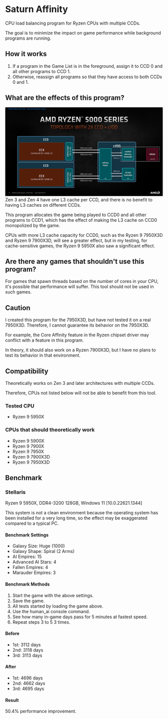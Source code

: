 # Saturn Affinity

CPU load balancing program for Ryzen CPUs with multiple CCDs.

The goal is to minimize the impact on game performance while background programs are running.

## How it works
1. If a program in the Game List is in the foreground, assign it to CCD 0 and all other programs to CCD 1.
2. Otherwise, reassign all programs so that they have access to both CCDs 0 and 1.

## What are the effects of this program?
![AMD Ryzen 5000 Series Diagram](./docs/zen3.jpg)
Zen 3 and Zen 4 have one L3 cache per CCD, and there is no benefit to having L3 caches on different CCDs.

This program allocates the game being played to CCD0 and all other programs to CCD1, which has the effect of making the L3 cache on CCD0 monopolized by the game.

CPUs with more L3 cache capacity for CCD0, such as the Ryzen 9 7950X3D and Ryzen 9 7900X3D, will see a greater effect, but in my testing, for cache-sensitive games, the Ryzen 9 5950X also saw a significant effect.

## Are there any games that shouldn't use this program?
For games that spawn threads based on the number of cores in your CPU, it's possible that performance will suffer. This tool should not be used in such games.

## Caution
I created this program for the 7950X3D, but have not tested it on a real 7950X3D. Therefore, I cannot guarantee its behavior on the 7950X3D.

For example, the Core Affinity feature in the Ryzen chipset driver may conflict with a feature in this program.

In theory, it should also work on a Ryzen 7900X3D, but I have no plans to test its behavior in that environment.

## Compatibility
Theoretically works on Zen 3 and later architectures with multiple CCDs.

Therefore, CPUs not listed below will not be able to benefit from this tool.

### Tested CPU
- Ryzen 9 5950X

### CPUs that should theoretically work
- Ryzen 9 5900X
- Ryzen 9 7900X
- Ryzen 9 7950X
- Ryzen 9 7900X3D
- Ryzen 9 7950X3D

## Benchmark

### Stellaris
Ryzen 9 5950X, DDR4-3200 128GB, Windows 11 [10.0.22621.1344]

This system is not a clean environment because the operating system has been installed for a very long time, so the effect may be exaggerated compared to a typical PC.

#### Benchmark Settings
- Galaxy Size: Huge (1000)
- Galaxy Shape: Spiral (2 Arms)
- AI Empires: 15
- Advanced AI Stars: 4
- Fallen Empires: 4
- Marauder Empires: 3

#### Benchmark Methods
1. Start the game with the above settings.
2. Save the game.
3. All tests started by loading the game above.
4. Use the human_ai console command.
5. See how many in-game days pass for 5 minutes at fastest speed.
6. Repeat steps 3 to 5 3 times.

#### Before
- 1st: 3112 days
- 2nd: 3118 days
- 3rd: 3113 days

#### After
- 1st: 4696 days
- 2nd: 4662 days
- 3rd: 4695 days

#### Result
50.4% performance improvement.